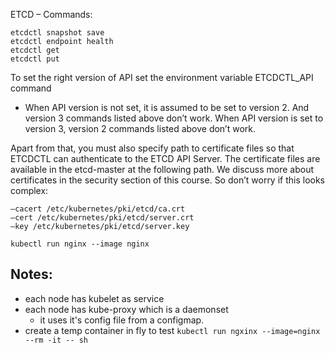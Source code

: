 ETCD – Commands:
```
etcdctl snapshot save
etcdctl endpoint health
etcdctl get
etcdctl put
```

To set the right version of API set the environment variable ETCDCTL_API command
- When API version is not set, it is assumed to be set to version 2. And version 3 commands listed above don’t work. When API version is set to version 3, version 2 commands listed above don’t work.

Apart from that, you must also specify path to certificate files so that ETCDCTL can authenticate to the ETCD API Server. The certificate files are available in the etcd-master at the following path. We discuss more about certificates in the security section of this course. So don’t worry if this looks complex:
```
–cacert /etc/kubernetes/pki/etcd/ca.crt
–cert /etc/kubernetes/pki/etcd/server.crt
–key /etc/kubernetes/pki/etcd/server.key
```

```
kubectl run nginx --image nginx
```

## Notes:
- each node has kubelet as service
- each node has kube-proxy which is a daemonset
    - it uses it's config file from a configmap. 
- create a temp container in fly to test
  `kubectl run ngxinx --image=nginx --rm -it -- sh`
  